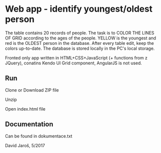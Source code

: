 # Web app - identify youngest/oldest person

The table contains 20 records of people. The task is to COLOR THE LINES OF GRID according to the ages of the people. YELLOW is the youngest and red is the OLDEST person in the database. After every table edit, keep the colors up-to-date. The database is stored locally in the PC's local storage.

Fronted only app written in HTML+CSS+JavaScript (+ functions from z JQuery), conatins Kendo UI Grid component, AngularJS is not used. 

Run
-------------------------
Clone or Download ZIP file

Unzip

Open index.html file

Documentation
--------------------------
Can be found in dokumentace.txt

David Jaroš, 5/2017
